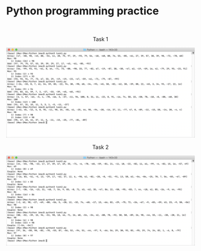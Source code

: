 # Python programming practice 

<br>
<center><p>Task 1</p></center>  
<img src="Images/Screenshot-1_Task-1.png" width="auto" title="hover text">

<br>
<center><p>Task 2</p></center>  
<img src="Images/Screenshot-2_Task-2.png" width="auto" alt="accessibility text">
